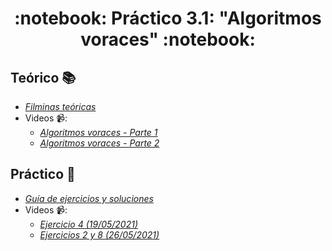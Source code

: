 <h1 align="center">
  :notebook: Práctico 3.1: "Algoritmos voraces" :notebook:
</h1>

## Teórico :books:
- [*Filminas teóricas*](https://github.com/Ferca8/AyED2-FaMAF/blob/main/teorico-practico/3.1-algoritmos-voraces/teoria-algoritmos-voraces.pdf)
- Videos 📹:
    - [*Algoritmos voraces - Parte 1*](https://www.youtube.com/watch?v=b9Hw6yueSXQ)
    - [*Algoritmos voraces - Parte 2*](https://www.youtube.com/watch?v=DbUN8gkQzO4)
## Práctico :memo:
- [*Guía de ejercicios y soluciones*](https://github.com/Ferca8/AyED2-FaMAF/tree/main/teorico-practico/3.1-algoritmos-voraces/practico)
- Videos 📹:
    - [*Ejercicio 4 (19/05/2021)*](https://www.youtube.com/watch?v=CZJw8pUqjGk)
    - [*Ejercicios 2 y 8 (26/05/2021)*](https://www.youtube.com/watch?v=BAYXz_uKu2E)